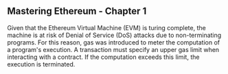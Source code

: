 ## Mastering Ethereum - Chapter 1

Given that the Ethereum Virtual Machine (EVM) is turing complete, the machine is at risk of Denial of Service (DoS) attacks due to non-terminating programs. For this reason, gas was introduced to meter the computation of a program's execution. A transaction must specify an upper gas limit when interacting with a contract. If the computation exceeds this limit, the execution is terminated.